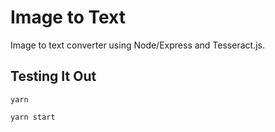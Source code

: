 # Image to Text

Image to text converter using Node/Express and Tesseract.js.

## Testing It Out

```
yarn

yarn start
```
